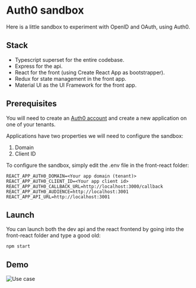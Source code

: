 # Auth0 sandbox

Here is a little sandbox to experiment with OpenID and OAuth, using Auth0.

## Stack

- Typescript superset for the entire codebase.
- Express for the api.
- React for the front (using Create React App as bootstrapper).
- Redux for state management in the front app.
- Material UI as the UI Framework for the front app.

## Prerequisites

You will need to create an [Auth0 account](https://auth0.com/signup?&signUpData=%7B%22category%22%3A%22button%22%7D&email=undefined) and create a new application on one of your tenants.

Applications have two properties we will need to configure the sandbox:

1. Domain
2. Client ID

To configure the sandbox, simply edit the .env file in the front-react folder:

```
REACT_APP_AUTH0_DOMAIN=<Your app domain (tenant)>
REACT_APP_AUTH0_CLIENT_ID=<Your app client id>
REACT_APP_AUTH0_CALLBACK_URL=http://localhost:3000/callback
REACT_APP_AUTH0_AUDIENCE=http://localhost:3001
REACT_APP_API_URL=http://localhost:3001
```

## Launch

You can launch both the dev api and the react frontend by going into the front-react folder and type a good old:

```
npm start
```

## Demo

![Use case](https://i.imgur.com/MZPh8GN.png)
